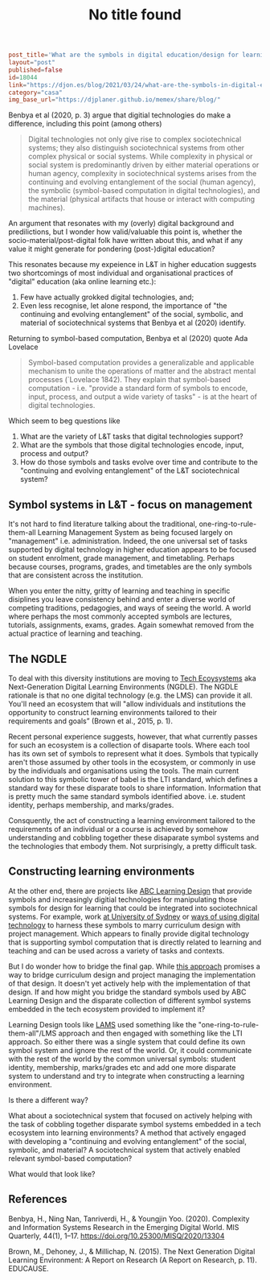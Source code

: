 ﻿---
title: No title found
---
```toml
post_title='What are the symbols in digital education/design for learning?'
layout="post"
published=false
id=18044
link="https://djon.es/blog/2021/03/24/what-are-the-symbols-in-digital-education-design-for-learning"
category="casa"
img_base_url="https://djplaner.github.io/memex/share/blog/"
```

Benbya et al (2020, p. 3) argue that digitial technologies do make a difference, including this point (among others)
> Digital technologies not only give rise to complex sociotechnical systems; they also distinguish sociotechnical systems from other complex physical or social systems. While complexity in physical or social system is predominantly driven by either material operations or human agency, complexity in sociotechnical systems arises from the continuing and evolving entanglement of the social (human agency), the symbolic (symbol-based computation in digital technologies), and the material (physical artifacts that house or interact with computing machines).

An argument that resonates with my (overly) digital background and predilictions, but I wonder how valid/valuable this point is, whether the socio-material/post-digital folk have written about this, and what if any value it might generate for pondering (post-)digital education?

This resonates because my expeience in L&T in higher education suggests two shortcomings of most individual and organisational practices of "digital" education (aka online learning etc.):

1. Few have actually grokked digital technologies, and;
2. Even less recognise, let alone respond, the importance of "the continuing and evolving entanglement" of the social, symbolic, and material of sociotechnical systems that Benbya et al (2020) identify.

Returning to symbol-based computation, Benbya et al (2020) quote Ada Lovelace 
> Symbol-based computation provides a generalizable and applicable mechanism to unite the operations of matter and the abstract mental processes (`Lovelace 1842).
They explain that symbol-based computation - i.e. "provide a standard form of symbols to encode, input, process, and output a wide variety of tasks" - is at the heart of digital technologies.

Which seem to beg questions like

1. What are the variety of L&T tasks that digital technologies support?
2. What are the symbols that those digital technologies encode, input, process and output?
3. How do those symbols and tasks evolve over time and contribute to the "continuing and evolving entanglement" of the L&T sociotechnical system?

## Symbol systems in L&T - focus on management

It's not hard to find literature talking about the traditional, one-ring-to-rule-them-all Learning Management System as being focused largely on "management" i.e. administration. Indeed, the one universal set of tasks supported by digital technology in higher education appears to be focused on student enrolment, grade management, and timetabling. Perhaps because courses, programs, grades, and timetables are the only symbols that are consistent across the institution.

When you enter the nitty, gritty of learning and teaching in specific disiplines you leave consistency behind and enter a diverse world of competing traditions, pedagogies, and ways of seeing the world. A world where perhaps the most commonly accepted symbols are lectures, tutorials, assignments, exams, grades. Again somewhat removed from the actual practice of learning and teaching.

## The NGDLE

To deal with this diversity institutions are moving to [Tech Ecoysystems](https://teaching-resources.griffith.edu.au/technology-ecosystem/) aka Next-Generation Digital Learning Environments (NGDLE). The NGDLE rationale is that no one digital technology (e.g. the LMS) can provide it all. You'll need an ecosystem that will "allow individuals and institutions the opportunity to construct learning environments tailored to their requirements and goals” (Brown et al., 2015, p. 1).

Recent personal experience suggests, however, that what currently passes for such an ecosystem is a collection of disaparte tools. Where each tool has its own set of symbols to represent what it does. Symbols that typically aren't those assumed by other tools in the ecosystem, or commonly in use by the individuals and organisations using the tools. The main current solution to this symbolic tower of babel is the LTI standard, which defines a standard way for these disparate tools to share information. Information that is pretty much the same standard symbols identified above. i.e. student identity, perhaps membership, and marks/grades.

Consquently, the act of constructing a learning environment tailored to the requirements of an individual or a course is achieved by somehow understanding and cobbling together these disaparate symbol systems and the technologies that embody them. Not surprisingly, a pretty difficult task.

## Constructing learning environments

At the other end, there are projects like [ABC Learning Design](https://abc-ld.org/) that provide symbols and increasingly digitial technologies for manipulating those symbols for design for learning that could be integrated into sociotechnical systems. For example, work [at University of Sydney](https://educational-innovation.sydney.edu.au/teaching@sydney/doing-learning-design-for-online-while-online/) or [ways of using digital technology](https://medium.com/i3hs-hub/designing-and-planning-your-online-course-with-trello-ad0ce1637fad) to harness these symbols to marry curriculum design with project management. Which appears to finally provide digital technology that is supporting symbol computation that is directly related to learning and teaching and can be used across a variety of tasks and contexts.

But I do wonder how to bridge the final gap. While [this approach](https://medium.com/i3hs-hub/designing-and-planning-your-online-course-with-trello-ad0ce1637fad) promises a way to bridge curriculum design and project managing the implementation of that design. It doesn't yet actively help with the implementation of that design. If and how might you bridge the standard symbols used by ABC Learning Design and the disparate collection of different symbol systems embedded in the tech ecosystem provided to implement it?

Learning Design tools like [LAMS](https://en.wikipedia.org/wiki/LAMS) used something like the "one-ring-to-rule-them-all"/LMS approach and then engaged with something like the LTI approach. So either there was a single system that could define its own symbol system and ignore the rest of the world. Or, it could communicate with the rest of the world by the common universal symbols: student identity, membership, marks/grades etc and add one more disparate system to understand and try to integrate when constructing a learning environment.

Is there a different way?

What about a sociotechnical system that focused on actively helping with the task of cobbling together disparate symbol systems embedded in a tech ecosystem into learning environments? A method that actively engaged with developing a "continuing and evolving entanglement" of the social, symbolic, and material? A sociotechnical system that actively enabled relevant symbol-based computation?

What would that look like?

## References

Benbya, H., Ning Nan, Tanriverdi, H., & Youngjin Yoo. (2020). Complexity and Information Systems Research in the Emerging Digital World. MIS Quarterly, 44(1), 1–17. https://doi.org/10.25300/MISQ/2020/13304

Brown, M., Dehoney, J., & Millichap, N. (2015). The Next Generation Digital Learning Environment: A Report on Research (A Report on Research, p. 11). EDUCAUSE.